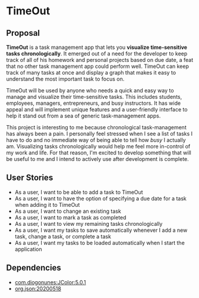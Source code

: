 # TimeOut

## Proposal

**TimeOut** is a task management app that lets you **visualize time-sensitive tasks chronologically**. It emerged out of a need for the developer to keep track of all of his homework and personal projects based on due date, a feat that no other task management app could perform well. TimeOut can keep track of many tasks at once and display a graph that makes it easy to understand the most important task to focus on.

TimeOut will be used by anyone who needs a quick and easy way to manage and visualize their time-sensitive tasks. This includes students, employees, managers, entrepreneurs, and busy instructors. It has wide appeal and will implement unique features and a user-friendly interface to help it stand out from a sea of generic task-management apps. 

This project is interesting to me because chronological task-management has always been a pain. I personally feel stressed when I see a list of tasks I have to do and no immediate way of being able to tell how *busy* I actually am. Visualizing tasks chronologically would help me  feel more in-control of my work and life. For that reason, I'm excited to develop something that will be useful to me and I intend to actively use after development is complete.

## User Stories

- As a user, I want to be able to add a task to TimeOut
- As a user, I want to have the option of specifying a due date for a task when adding it to TimeOut
- As a user, I want to change an existing task
- As a user, I want to mark a task as completed
- As a user, I want to view my remaining tasks chronologically
- As a user, I want my tasks to save automatically whenever I add a new task, change a task, or complete a task
- As a user, I want my tasks to be loaded automatically when I start the application

## Dependencies

- [com.diogonunes:JColor:5.0.1](https://github.com/dialex/JColor)
- [org.json:20200518](https://github.com/stleary/JSON-java)